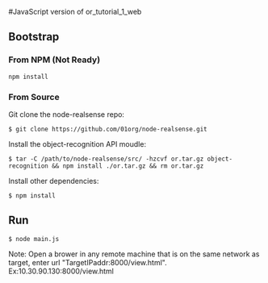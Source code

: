 #JavaScript version of or_tutorial_1_web

## Bootstrap

### From NPM (Not Ready)
```
npm install
```

### From Source
Git clone the node-realsense repo:
```
$ git clone https://github.com/01org/node-realsense.git
```

Install the object-recognition API moudle:
```
$ tar -C /path/to/node-realsense/src/ -hzcvf or.tar.gz object-recognition && npm install ./or.tar.gz && rm or.tar.gz
```

Install other dependencies:
```
$ npm install
```

## Run

```
$ node main.js
```

Note: Open a brower in any remote machine that is on the same network as target, enter url "TargetIPaddr:8000/view.html". Ex:10.30.90.130:8000/view.html

